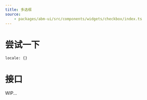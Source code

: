 ```yaml
---
title: 多选框
source:
	- packages/abm-ui/src/components/widgets/checkbox/index.ts
---
```


# 尝试一下
```demo components/widgets/checkbox
locale: {}
```

# 接口

WIP...
